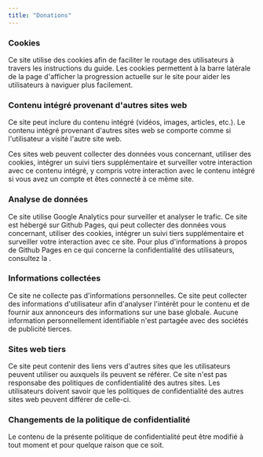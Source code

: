 ```yaml
---
title: "Donations"
---
```


### Cookies

Ce site utilise des cookies afin de faciliter le routage des utilisateurs à travers les instructions du guide. Les cookies permettent à la barre latérale de la page d'afficher la progression actuelle sur le site pour aider les utilisateurs à naviguer plus facilement.

### Contenu intégré provenant d'autres sites web

Ce site peut inclure du contenu intégré (vidéos, images, articles, etc.). Le contenu intégré provenant d'autres sites web se comporte comme si l'utilisateur a visité l'autre site web.

Ces sites web peuvent collecter des données vous concernant, utiliser des cookies, intégrer un suivi tiers supplémentaire et surveiller votre interaction avec ce contenu intégré, y compris votre interaction avec le contenu intégré si vous avez un compte et êtes connecté à ce même site.

### Analyse de données

Ce site utilise Google Analytics pour surveiller et analyser le trafic. Ce site est hébergé sur Github Pages, qui peut collecter des données vous concernant, utiliser des cookies, intégrer un suivi tiers supplémentaire et surveiller votre interaction avec ce site. Pour plus d'informations à propos de Github Pages en ce qui concerne la confidentialité des utilisateurs, consultez la [](https://help.github.com/en/articles/github-privacy-statement).

### Informations collectées

Ce site ne collecte pas d'informations personnelles. Ce site peut collecter des informations d'utilisateur afin d'analyser l'intérêt pour le contenu et de fournir aux annonceurs des informations sur une base globale. Aucune information personnellement identifiable n'est partagée avec des sociétés de publicité tierces.

### Sites web tiers

Ce site peut contenir des liens vers d'autres sites que les utilisateurs peuvent utiliser ou auxquels ils peuvent se référer. Ce site n'est pas responsabe des politiques de confidentialité des autres sites. Les utilisateurs doivent savoir que les politiques de confidentialité des autres sites web peuvent différer de celle-ci.

### Changements de la politique de confidentialité

Le contenu de la présente politique de confidentialité peut être modifié à tout moment et pour quelque raison que ce soit.
